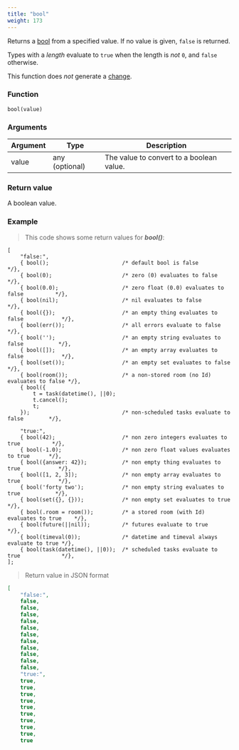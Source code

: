 ```yaml
---
title: "bool"
weight: 173
---
```


Returns a [bool](../../data-types/bool) from a specified value.
If no value is given, `false` is returned.

Types with a *length* evaluate to `true` when the length is *not* `0`, and `false` otherwise.

This function does *not* generate a [change](../../overview/changes).

### Function

`bool(value)`

### Arguments

Argument | Type | Description
-------- | ---- | -----------
value | any (optional) | The value to convert to a boolean value.

### Return value

A boolean value.

### Example

> This code shows some return values for ***bool()***:

```thingsdb,json_response
[
    "false:",
    { bool();                       /* default bool is false                        */},
    { bool(0);                      /* zero (0) evaluates to false                  */},
    { bool(0.0);                    /* zero float (0.0) evaluates to false          */},
    { bool(nil);                    /* nil evaluates to false                       */},
    { bool({});                     /* an empty thing evaluates to false            */},
    { bool(err());                  /* all errors evaluate to false                 */},
    { bool('');                     /* an empty string evaluates to false           */},
    { bool([]);                     /* an empty array evaluates to false            */},
    { bool(set());                  /* an empty set evaluates to false              */},
    { bool(room());                 /* a non-stored room (no Id) evaluates to false */},
    { bool({
        t = task(datetime(), ||0);
        t.cancel();
        t;
    });                             /* non-scheduled tasks evaluate to false        */},

    "true:",
    { bool(42);                     /* non zero integers evaluates to true          */},
    { bool(-1.0);                   /* non zero float values evaluates to true      */},
    { bool({answer: 42});           /* non empty thing evaluates to true            */},
    { bool([1, 2, 3]);              /* non empty array evaluates to true            */},
    { bool('forty two');            /* non empty string evaluates to true           */},
    { bool(set({}, {}));            /* non empty set evaluates to true              */},
    { bool(.room = room());         /* a stored room (with Id) evaluates to true    */},
    { bool(future(||nil));          /* futures evaluate to true                     */},
    { bool(timeval(0));             /* datetime and timeval always evaluate to true */},
    { bool(task(datetime(), ||0));  /* scheduled tasks evaluate to true             */},
];
```

> Return value in JSON format

```json
[
    "false:",
    false,
    false,
    false,
    false,
    false,
    false,
    false,
    false,
    false,
    false,
    false,
    "true:",
    true,
    true,
    true,
    true,
    true,
    true,
    true,
    true,
    true,
    true
```
